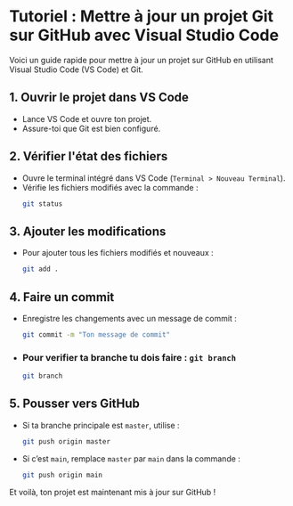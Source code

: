 # Tutoriel : Mettre à jour un projet Git sur GitHub avec Visual Studio Code

Voici un guide rapide pour mettre à jour un projet sur GitHub en utilisant Visual Studio Code (VS Code) et Git.

## 1. Ouvrir le projet dans VS Code

- Lance VS Code et ouvre ton projet.
- Assure-toi que Git est bien configuré.

## 2. Vérifier l'état des fichiers

- Ouvre le terminal intégré dans VS Code (`Terminal > Nouveau Terminal`).
- Vérifie les fichiers modifiés avec la commande :
  ```bash
  git status
  ```

## 3. Ajouter les modifications

- Pour ajouter tous les fichiers modifiés et nouveaux :
  ```bash
  git add .
  ```

## 4. Faire un commit

- Enregistre les changements avec un message de commit :

  ```bash
  git commit -m "Ton message de commit"
  ```

- ### Pour verifier ta branche tu dois faire : `git branch`

  ```bash
  git branch
  ```

## 5. Pousser vers GitHub

- Si ta branche principale est `master`, utilise :
  ```bash
  git push origin master
  ```
- Si c’est `main`, remplace `master` par `main` dans la commande :
  ```bash
  git push origin main
  ```

Et voilà, ton projet est maintenant mis à jour sur GitHub !
